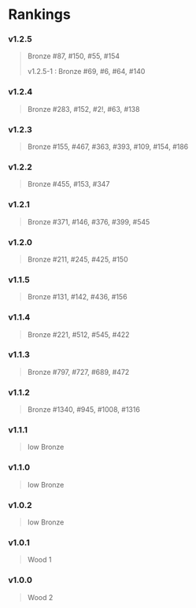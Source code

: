 # Rankings


### v1.2.5
> Bronze #87, #150, #55, #154
> 
> v1.2.5-1 : Bronze #69, #6, #64, #140

### v1.2.4
> Bronze #283, #152, #2!, #63, #138

### v1.2.3
> Bronze #155, #467, #363, #393, #109, #154, #186

### v1.2.2
> Bronze #455, #153, #347

### v1.2.1
> Bronze #371, #146, #376, #399, #545

### v1.2.0
> Bronze #211, #245, #425, #150

### v1.1.5
> Bronze #131, #142, #436, #156

### v1.1.4
> Bronze #221, #512, #545, #422

### v1.1.3
> Bronze #797, #727, #689, #472

### v1.1.2
> Bronze #1340, #945, #1008, #1316

### v1.1.1
> low Bronze

### v1.1.0
> low Bronze

### v1.0.2
> low Bronze

### v1.0.1
> Wood 1

### v1.0.0
> Wood 2